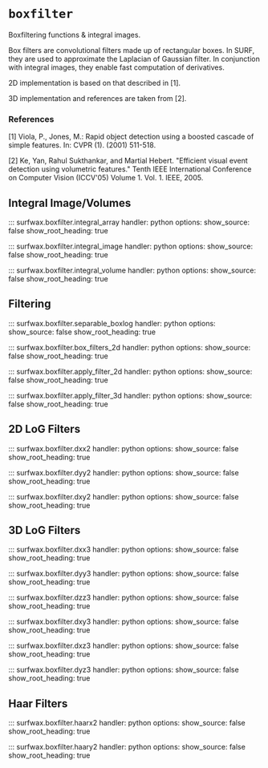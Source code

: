 # `boxfilter`

Boxfiltering functions & integral images.

Box filters are convolutional filters made up of rectangular boxes. In SURF, they are used to approximate the Laplacian of Gaussian filter. In conjunction with integral images, they enable fast computation of derivatives.

2D implementation is based on that described in [1].

3D implementation and references are taken from [2].

### References
[1] Viola, P., Jones, M.: Rapid object detection using a boosted cascade of simple features. In: CVPR (1). (2001) 511-518.

[2] Ke, Yan, Rahul Sukthankar, and Martial Hebert. "Efficient visual event detection using volumetric features." Tenth IEEE International Conference on Computer Vision (ICCV'05) Volume 1. Vol. 1. IEEE, 2005.

## Integral Image/Volumes

::: surfwax.boxfilter.integral_array
    handler: python
    options:
        show_source: false
        show_root_heading: true

::: surfwax.boxfilter.integral_image
    handler: python
    options:
        show_source: false
        show_root_heading: true

::: surfwax.boxfilter.integral_volume
    handler: python
    options:
        show_source: false
        show_root_heading: true

## Filtering

::: surfwax.boxfilter.separable_boxlog
    handler: python
    options:
        show_source: false
        show_root_heading: true

::: surfwax.boxfilter.box_filters_2d
    handler: python
    options:
        show_source: false
        show_root_heading: true


::: surfwax.boxfilter.apply_filter_2d
    handler: python
    options:
        show_source: false
        show_root_heading: true

::: surfwax.boxfilter.apply_filter_3d
    handler: python
    options:
        show_source: false
        show_root_heading: true

## 2D LoG Filters

::: surfwax.boxfilter.dxx2
    handler: python
    options:
        show_source: false
        show_root_heading: true

::: surfwax.boxfilter.dyy2
    handler: python
    options:
        show_source: false
        show_root_heading: true

::: surfwax.boxfilter.dxy2
    handler: python
    options:
        show_source: false
        show_root_heading: true

## 3D LoG Filters

::: surfwax.boxfilter.dxx3
    handler: python
    options:
        show_source: false
        show_root_heading: true

::: surfwax.boxfilter.dyy3
    handler: python
    options:
        show_source: false
        show_root_heading: true

::: surfwax.boxfilter.dzz3
    handler: python
    options:
        show_source: false
        show_root_heading: true

::: surfwax.boxfilter.dxy3
    handler: python
    options:
        show_source: false
        show_root_heading: true

::: surfwax.boxfilter.dxz3
    handler: python
    options:
        show_source: false
        show_root_heading: true

::: surfwax.boxfilter.dyz3
    handler: python
    options:
        show_source: false
        show_root_heading: true

## Haar Filters

::: surfwax.boxfilter.haarx2
    handler: python
    options:
        show_source: false
        show_root_heading: true

::: surfwax.boxfilter.haary2
    handler: python
    options:
        show_source: false
        show_root_heading: true
